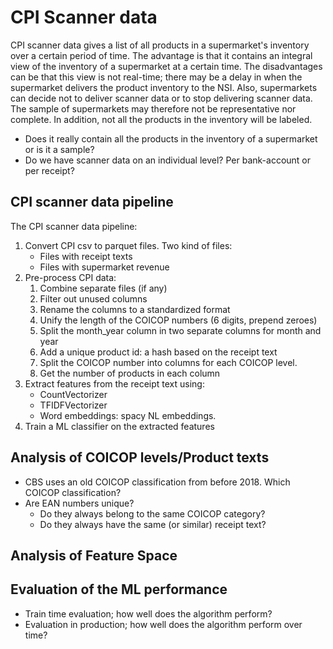 # CPI Scanner data

CPI scanner data gives a list of all products in a supermarket's inventory over a certain
period of time. The advantage is that it contains an integral view of the inventory of a
supermarket at a certain time. The disadvantages can be that this view is not real-time;
there may be a delay in when the supermarket delivers the product inventory to the NSI.
Also, supermarkets can decide not to deliver scanner data or to stop delivering scanner
data. The sample of supermarkets may therefore not be representative nor complete. In addition, not all the products in the inventory will be labeled.

- Does it really contain all the products in the inventory of a supermarket or is it a sample?
- Do we have scanner data on an individual level? Per bank-account or per receipt?

## CPI scanner data pipeline

The CPI scanner data pipeline:

1. Convert CPI csv to parquet files. Two kind of files:
   - Files with receipt texts
   - Files with supermarket revenue
2. Pre-process CPI data:
   1. Combine separate files (if any)
   2. Filter out unused columns
   3. Rename the columns to a standardized format
   4. Unify the length of the COICOP numbers (6 digits, prepend zeroes)
   5. Split the month_year column in two separate columns for month and year
   6. Add a unique product id: a hash based on the receipt text
   7. Split the COICOP number into columns for each COICOP level.
   8. Get the number of products in each column
3. Extract features from the receipt text using:
   - CountVectorizer
   - TFIDFVectorizer
   - Word embeddings: spacy NL embeddings.
4. Train a ML classifier on the extracted features

## Analysis of COICOP levels/Product texts

- CBS uses an old COICOP classification from before 2018. Which COICOP classification?
- Are EAN numbers unique?
  - Do they always belong to the same COICOP category?
  - Do they always have the same (or similar) receipt text?

## Analysis of Feature Space

## Evaluation of the ML performance

- Train time evaluation; how well does the algorithm perform?
- Evaluation in production; how well does the algorithm perform over time?
